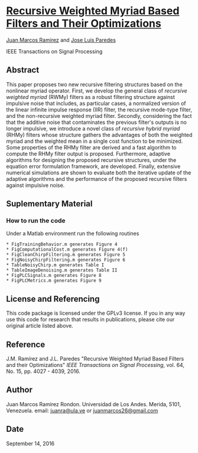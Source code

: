 # [Recursive Weighted Myriad Based Filters and Their Optimizations](http://ieeexplore.ieee.org/document/7457715/)

[Juan Marcos Ramirez](juanra@ula.ve) and [Jose Luis Paredes](https://www.eecis.udel.edu/~paredesj/)

IEEE Transactions on Signal Processing

## Abstract
This paper proposes two new recursive filtering structures based on the nonlinear myriad operator. First, we develop the general class of *recursive weighted myriad* (RWMy) filters as a robust filtering structure against impulsive noise that includes, as particular cases, a normalized version of the linear infinite impulse response (IIR) filter, the recursive mode-type filter, and the non-recursive weighted myriad filter. Secondly, considering the fact that the additive noise that contaminates the previous filter's outputs is no longer impulsive, we introduce a novel class of *recursive hybrid myriad* (RHMy) filters whose structure gathers the advantages of both the weighted myriad and the weighted mean in a single cost function to be minimized. Some properties of the RHMy filter are derived and a fast algorithm to compute the RHMy filter output is proposed. Furthermore, adaptive algorithms for designing the proposed recursive structures, under the equation error formulation framework, are developed. Finally, extensive numerical simulations are shown to evaluate both the iterative update of the adaptive algorithms and the performance of the proposed recursive filters against impulsive noise.

## Suplementary Material

### How to run the code


Under a Matlab environment run the following routines

	* FigTrainingBehavior.m generates Figure 4
	* FigComputationalCost.m generates Figure 4(f)
	* FigCleanChirpFiltering.m generates Figure 5
	* FigNoisyChirpFiltering.m generates Figure 6
	* TableNoisyChirp.m generates Table I
	* TableImageDenoising.m generates Table II
	* FigPLCSignals.m generates Figure 8
	* FigPLCMetrics.m generates Figure 9

## License and Referencing

This code package is licensed under the GPLv3 license. If you in any way use this code for research that results in publications, please cite our original article listed above.

## Reference
J.M. Ramírez and J.L. Paredes "Recursive Weighted Myriad Based Filters and their Optimizations" *IEEE Transactions on Signal Processing*, vol. 64, No. 15, pp. 4027 - 4039, 2016.


## Author

Juan Marcos Ramirez Rondon. Universidad de Los Andes. Merida, 5101, Venezuela. email: juanra@ula.ve or juanmarcos26@gmail.com

## Date

September 14, 2016
